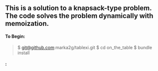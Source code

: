 ## This is a solution to a knapsack-type problem.  The code solves the problem dynamically with memoization.

#### To Begin:
> $ git@github.com:marka2g/tablexi.git
> $ cd on_the_table
> $ bundle install

#### :
